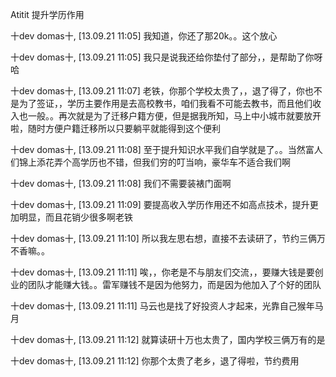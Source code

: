 Atitit 提升学历作用


十dev domas十, [13.09.21 11:05]
我知道，你还了那20k。。这个放心

十dev domas十, [13.09.21 11:05]
我只是说我还给你垫付了部分，，是帮助了你呀哈

十dev domas十, [13.09.21 11:07]
老铁，你那个学校太贵了，，退了得了，你也不是为了签证，，学历主要作用是去高校教书，咱们我看不可能去教书，而且他们收入也一般。。再次就是为了迁移户籍方便，但是据我所知，马上中小城市就要放开啦，随时方便户籍迁移所以只要躺平就能得到这个便利

十dev domas十, [13.09.21 11:08]
至于提升知识水平我们自学就是了。。当然富人们锦上添花弄个高学历也不错，但我们穷的叮当响，豪华车不适合我们啊

十dev domas十, [13.09.21 11:08]
我们不需要装裱门面啊

十dev domas十, [13.09.21 11:09]
要提高收入学历作用还不如高点技术，提升更加明显，而且花销少很多啊老铁

十dev domas十, [13.09.21 11:10]
所以我左思右想，直接不去读研了，节约三俩万不香嘛。。

十dev domas十, [13.09.21 11:11]
唉，，你老是不与朋友们交流，，要赚大钱是要创业的团队才能赚大钱。。雷军赚钱不是因为他努力，而是因为他加入了个好的团队

十dev domas十, [13.09.21 11:11]
马云也是找了好投资人才起来，光靠自己猴年马月

十dev domas十, [13.09.21 11:12]
就算读研十万也太贵了，国内学校三俩万有的是

十dev domas十, [13.09.21 11:12]
你那个太贵了老乡，退了得啦，节约费用
